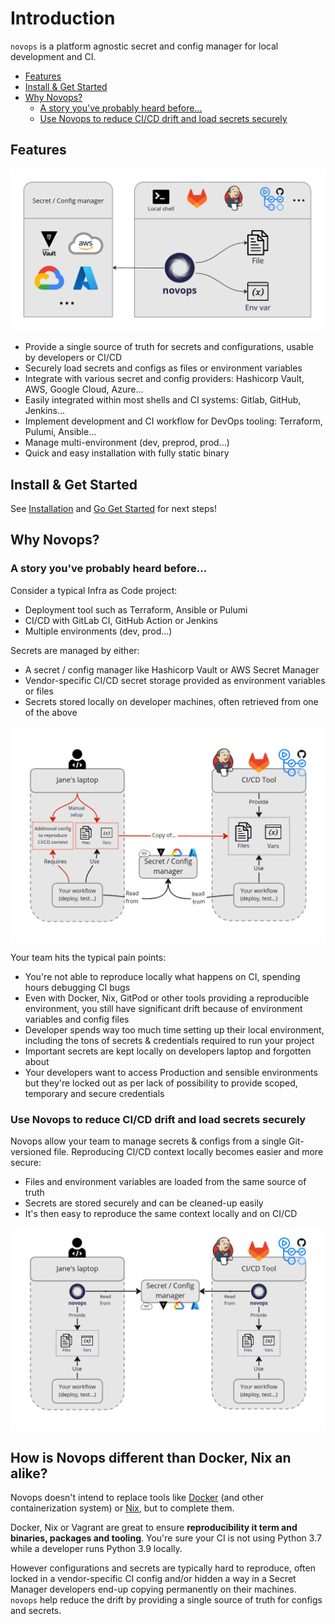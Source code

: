 # Introduction

`novops` is a platform agnostic secret and config manager for local development and CI.

  - [Features](#features)
  - [Install & Get Started](#install--get-started)
  - [Why Novops?](#why-novops)
    - [A story you've probably heard before...](#a-story-youve-probably-heard-before)
    - [Use Novops to reduce CI/CD drift and load secrets securely](#use-novops-to-reduce-cicd-drift-and-load-secrets-securely)

## Features

![novops-features](assets/novops-features.jpg)

- Provide a single source of truth for secrets and configurations, usable by developers or CI/CD
- Securely load secrets and configs as files or environment variables
- Integrate with various secret and config providers: Hashicorp Vault, AWS, Google Cloud, Azure...
- Easily integrated within most shells and CI systems: Gitlab, GitHub, Jenkins...
- Implement development and CI workflow for DevOps tooling: Terraform, Pulumi, Ansible...
- Manage multi-environment (dev, preprod, prod...)
- Quick and easy installation with fully static binary

## Install & Get Started

See [Installation](install.md) and [Go Get Started](getting-started.md) for next steps!

## Why Novops?

### A story you've probably heard before...

Consider a typical Infra as Code project:
- Deployment tool such as Terraform, Ansible or Pulumi
- CI/CD with GitLab CI, GitHub Action or Jenkins
- Multiple environments (dev, prod...)

Secrets are managed by either:
- A secret / config manager like Hashicorp Vault or AWS Secret Manager
- Vendor-specific CI/CD secret storage provided as environment variables or files
- Secrets stored locally on developer machines, often retrieved from one of the above

![novops-before](assets/novops-before.jpg)

Your team hits the typical pain points:

- You're not able to reproduce locally what happens on CI, spending hours debugging CI bugs
- Even with Docker, Nix, GitPod or other tools providing a reproducible environment, you still have significant drift because of environment variables and config files
- Developer spends way too much time setting up their local environment, including the tons of secrets & credentials required to run your project
- Important secrets are kept locally on developers laptop and forgotten about
- Your developers want to access Production and sensible environments but they're locked out as per lack of possibility to provide scoped, temporary and secure credentials

### Use Novops to reduce CI/CD drift and load secrets securely 

Novops allow your team to manage secrets & configs from a single Git-versioned file. Reproducing CI/CD context locally becomes easier and more secure:
- Files and environment variables are loaded from the same source of truth
- Secrets are stored securely and can be cleaned-up easily
- It's then easy to reproduce the same context locally and on CI/CD

![novops-after](assets/novops-after.jpg)

## How is Novops different than Docker, Nix an alike?

Novops doesn't intend to replace tools like [Docker](https://www.docker.com/) (and other containerization system) or [Nix](https://nixos.org/), but to complete them. 

Docker, Nix or Vagrant are great to ensure **reproducibility it term and binaries, packages and tooling**. You're sure your CI is not using Python 3.7 while a developer runs Python 3.9 locally. 

However configurations and secrets are typically hard to reproduce, often locked in a vendor-specific CI config and/or hidden a way in a Secret Manager developers end-up copying permanently on their machines. `novops` help reduce the drift by providing a single source of truth for configs and secrets. 